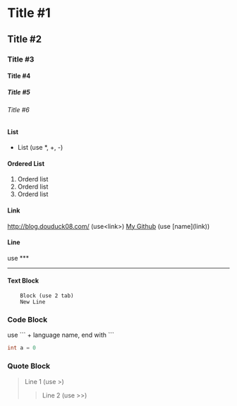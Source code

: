 # Title #1
## Title #2
### Title #3
#### Title #4
##### Title #5
###### Title #6

#### List
- List (use *, +, -)

#### Ordered List
1. Orderd list
2. Orderd list
3. Orderd list

#### Link
<http://blog.douduck08.com/> (use\<link\>)
[My Github](https://github.com/douduck08) (use \[name\](link))

#### Line
use ***
***

#### Text Block
        Block (use 2 tab)
        New Line

### Code Block
use \`\`\` + language name, end with \`\`\`
``` C++
int a = 0
```

### Quote Block
> Line 1 (use >)
>> Line 2 (use >>)
